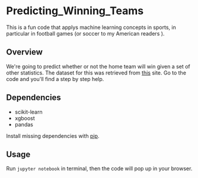 # Predicting_Winning_Teams
This is a fun code that applys machine learning concepts in sports, in particular in football games (or soccer to my American readers ). 


## Overview
We're going to predict whether or not the home team will win given a set of other statistics. The dataset for this was retrieved from [this](http://football-data.co.uk/data.php) site. 
Go to the code and you'll find a step by step help.

## Dependencies

* scikit-learn 
* xgboost
* pandas

Install missing dependencies with [pip](https://pip.pypa.io/en/stable/). 

## Usage

Run `jupyter notebook` in terminal, then the code will pop up in your browser.

